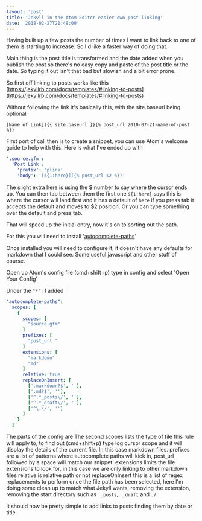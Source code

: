 ```yaml
---
layout: 'post'
title: 'Jekyll in the Atom Editor easier own post linking'
date: '2018-02-27T21:48:00'
---
```


Having built up a few posts the number of times I want to link back to one of
them is starting to increase. So I'd like a faster way of doing that.

Main thing is the post title is transformed and the date added when you publish
the post so there's no easy copy and paste of the post title or the date.
So typing it out isn't that bad but slowish and a bit error prone.

So first off linking to posts works like this
[https://jekyllrb.com/docs/templates/#linking-to-posts](https://jekyllrb.com/docs/templates/#linking-to-posts)

Without following the link it's basically this, with the site.baseurl being optional

```
[Name of Link]({{ site.baseurl }}{% post_url 2010-07-21-name-of-post %})
```

First port of call then is to create a snippet, you can use Atom's welcome guide
to help with this. Here is what I've ended up with

``` yaml
'.source.gfm':
  'Post Link':
    'prefix': 'plink'
    'body': '[${1:here}]({% post_url $2 %})'
```

The slight extra here is using the \$ number to say where the cursor ends up. You
can then tab between them the first one `${1:here}` says this is where the cursor will
land first and it has a default of `here` if you press tab it accepts the default
and moves to \$2 position. Or you can type something over the default and press tab.

That will speed up the initial entry, now it's on to sorting out the path.

For this you will need to install '[autocomplete-paths](https://atom.io/packages/autocomplete-paths)'

Once installed you will need to configure it, it doesn't have any defaults for markdown that I could see.
Some useful javascript and other stuff of course.

Open up Atom's config file (cmd+shift+p) type in config and select 'Open Your Config'

Under the `"*":` I added

``` yaml
"autocomplete-paths":
  scopes: [
    {
      scopes: [
        "source.gfm"
      ]
      prefixes: [
        "post_url "
      ]
      extensions: [
        "markdown"
        "md"
      ]
      relative: true
      replaceOnInsert: [
        ['.markdown?$', ''],
        ['.md?$', ''],
        ['^.*_posts\/', ''],
        ['^.*_draft\/', ''],
        ['^\.\/', '']
      ]
    }
  ]
```

The parts of the config are
The second scopes lists the type of file this rule will apply to, to find out
(cmd+shift+p) type log cursor scope and it will display the details of the current file. In this case markdown files.
prefixes are a list of patterns where autocomplete paths will kick in, post_url followed by a space will match our snippet.
extensions limits the file extensions to look for, in this case we are only linking to other markdown files
relative is relative path or not
replaceOnInsert this is a list of regex replacements to perform once the file path has been selected, here I'm doing some clean up
to match what Jekyll wants, removing the extension, removing the start directory such as ` _posts`, ` _draft` and `./`

It should now be pretty simple to add links to posts finding them by date or title.
